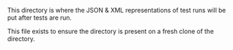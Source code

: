 This directory is where the JSON & XML representations of test runs will be put after tests are run.

This file exists to ensure the directory is present on a fresh clone of the directory.
